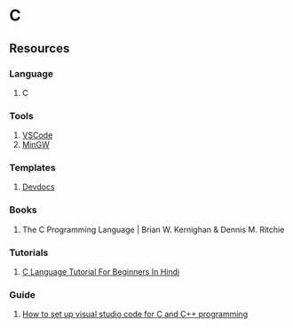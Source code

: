 # C

## Resources
### Language
1. C

### Tools
1. [VSCode](https://code.visualstudio.com/)
2. [MinGW](https://sourceforge.net/projects/mingw/)

### Templates
1. [Devdocs](https://devdocs.io/c/)

### Books
1. The C Programming Language | Brian W. Kernighan & Dennis M. Ritchie

### Tutorials
1. [C Language Tutorial For Beginners In Hindi](https://www.youtube.com/watch?v=ZSPZob_1TOk)

### Guide
1. [How to set up visual studio code for C and C++ programming](https://dev.to/narottam04/step-by-step-guide-how-to-set-up-visual-studio-code-for-c-and-c-programming-2021-1f0i)
